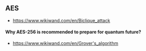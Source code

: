 ## AES
- https://www.wikiwand.com/en/Biclique_attack

#### Why AES-256 is recommended to prepare for quantum future?
- https://www.wikiwand.com/en/Grover's_algorithm
